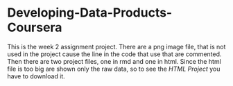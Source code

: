 # Developing-Data-Products-Coursera
This is the week 2 assignment project. There are a png image file, that is not used in the project cause the line in the code that use that are commented. Then there are two project files, one in rmd and one in html. Since the html file is too big are shown only the raw data, so to see the *HTML Project* you have to download it.
